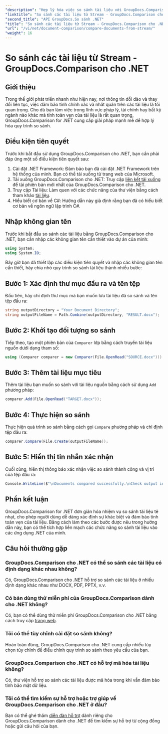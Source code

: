 ```yaml
---
"description": "Hợp lý hóa việc so sánh tài liệu với GroupDocs.Comparison cho .NET. So sánh tài liệu dễ dàng và đảm bảo độ chính xác trên các tệp."
"linktitle": "So sánh các tài liệu từ Stream - GroupDocs.Comparison cho .NET"
"second_title": "API GroupDocs.So sánh .NET"
"title": "So sánh các tài liệu từ Stream - GroupDocs.Comparison cho .NET"
"url": "/vi/net/document-comparison/compare-documents-from-stream/"
"weight": 16
---
```


# So sánh các tài liệu từ Stream - GroupDocs.Comparison cho .NET

## Giới thiệu
Trong thế giới phát triển nhanh như hiện nay, nơi thông tin dồi dào và thay đổi liên tục, việc đảm bảo tính chính xác và nhất quán trên các tài liệu là tối quan trọng. Cho dù bạn làm việc trong lĩnh vực pháp lý, tài chính hay bất kỳ ngành nào khác mà tính toàn vẹn của tài liệu là rất quan trọng, GroupDocs.Comparison for .NET cung cấp giải pháp mạnh mẽ để hợp lý hóa quy trình so sánh.
## Điều kiện tiên quyết
Trước khi bắt đầu sử dụng GroupDocs.Comparison cho .NET, bạn cần phải đáp ứng một số điều kiện tiên quyết sau:
1. Cài đặt .NET Framework: Đảm bảo bạn đã cài đặt .NET Framework trên hệ thống của mình. Bạn có thể tải xuống từ trang web của Microsoft.
2. Tải xuống GroupDocs.Comparison cho .NET: Truy cập [liên kết tải xuống](https://releases.groupdocs.com/comparison/net/) để tải phiên bản mới nhất của GroupDocs.Comparison cho .NET.
3. Truy cập Tài liệu: Làm quen với các chức năng của thư viện bằng cách tham khảo [tài liệu](https://tutorials.groupdocs.com/comparison/net/).
4. Hiểu biết cơ bản về C#: Hướng dẫn này giả định rằng bạn đã có hiểu biết cơ bản về ngôn ngữ lập trình C#.

## Nhập không gian tên
Trước khi bắt đầu so sánh các tài liệu bằng GroupDocs.Comparison cho .NET, bạn cần nhập các không gian tên cần thiết vào dự án của mình:
```csharp
using System;
using System.IO;
```
Bây giờ bạn đã thiết lập các điều kiện tiên quyết và nhập các không gian tên cần thiết, hãy chia nhỏ quy trình so sánh tài liệu thành nhiều bước:
## Bước 1: Xác định thư mục đầu ra và tên tệp
Đầu tiên, hãy chỉ định thư mục mà bạn muốn lưu tài liệu đã so sánh và tên tệp đầu ra:
```csharp
string outputDirectory = "Your Document Directory";
string outputFileName = Path.Combine(outputDirectory, "RESULT.docx");
```
## Bước 2: Khởi tạo đối tượng so sánh
Tiếp theo, tạo một phiên bản của `Comparer` lớp bằng cách truyền tài liệu nguồn dưới dạng tham số:
```csharp
using (Comparer comparer = new Comparer(File.OpenRead("SOURCE.docx")))
```
## Bước 3: Thêm tài liệu mục tiêu
Thêm tài liệu bạn muốn so sánh với tài liệu nguồn bằng cách sử dụng `Add` phương pháp:
```csharp
comparer.Add(File.OpenRead("TARGET.docx"));
```
## Bước 4: Thực hiện so sánh
Thực hiện quá trình so sánh bằng cách gọi `Compare` phương pháp và chỉ định tệp đầu ra:
```csharp
comparer.Compare(File.Create(outputFileName));
```
## Bước 5: Hiển thị tin nhắn xác nhận
Cuối cùng, hiển thị thông báo xác nhận việc so sánh thành công và vị trí của tệp đầu ra:
```csharp
Console.WriteLine($"\nDocuments compared successfully.\nCheck output in {outputDirectory}.");
```

## Phần kết luận
GroupDocs.Comparison for .NET đơn giản hóa nhiệm vụ so sánh tài liệu tẻ nhạt, cho phép người dùng dễ dàng xác định sự khác biệt và đảm bảo tính toàn vẹn của tài liệu. Bằng cách làm theo các bước được nêu trong hướng dẫn này, bạn có thể tích hợp liền mạch các chức năng so sánh tài liệu vào các ứng dụng .NET của mình.
## Câu hỏi thường gặp
### GroupDocs.Comparison cho .NET có thể so sánh các tài liệu có định dạng khác nhau không?
Có, GroupDocs.Comparison cho .NET hỗ trợ so sánh các tài liệu ở nhiều định dạng khác nhau như DOCX, PDF, PPTX, v.v.
### Có bản dùng thử miễn phí của GroupDocs.Comparison dành cho .NET không?
Có, bạn có thể dùng thử miễn phí GroupDocs.Comparison cho .NET bằng cách truy cập [trang web](https://releases.groupdocs.com/).
### Tôi có thể tùy chỉnh cài đặt so sánh không?
Hoàn toàn đúng, GroupDocs.Comparison cho .NET cung cấp nhiều tùy chọn tùy chỉnh để điều chỉnh quy trình so sánh theo yêu cầu của bạn.
### GroupDocs.Comparison cho .NET có hỗ trợ mã hóa tài liệu không?
Có, thư viện hỗ trợ so sánh các tài liệu được mã hóa trong khi vẫn đảm bảo tính bảo mật dữ liệu.
### Tôi có thể tìm kiếm sự hỗ trợ hoặc trợ giúp về GroupDocs.Comparison cho .NET ở đâu?
Bạn có thể ghé thăm [diễn đàn hỗ trợ](https://forum.groupdocs.com/c/comparison/12) dành riêng cho GroupDocs.Comparison dành cho .NET để tìm kiếm sự hỗ trợ từ cộng đồng hoặc gửi câu hỏi của bạn.